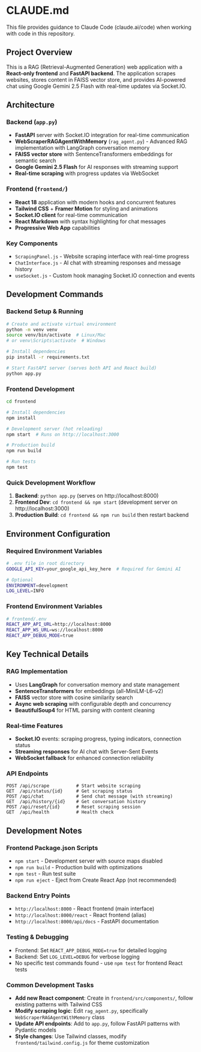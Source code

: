 # CLAUDE.md

This file provides guidance to Claude Code (claude.ai/code) when working with code in this repository.

## Project Overview

This is a RAG (Retrieval-Augmented Generation) web application with a **React-only frontend** and **FastAPI backend**. The application scrapes websites, stores content in FAISS vector store, and provides AI-powered chat using Google Gemini 2.5 Flash with real-time updates via Socket.IO.

## Architecture

### Backend (`app.py`)
- **FastAPI** server with Socket.IO integration for real-time communication
- **WebScraperRAGAgentWithMemory** (`rag_agent.py`) - Advanced RAG implementation with LangGraph conversation memory
- **FAISS vector store** with SentenceTransformers embeddings for semantic search
- **Google Gemini 2.5 Flash** for AI responses with streaming support
- **Real-time scraping** with progress updates via WebSocket

### Frontend (`frontend/`)
- **React 18** application with modern hooks and concurrent features
- **Tailwind CSS** + **Framer Motion** for styling and animations
- **Socket.IO client** for real-time communication
- **React Markdown** with syntax highlighting for chat messages
- **Progressive Web App** capabilities

### Key Components
- `ScrapingPanel.js` - Website scraping interface with real-time progress
- `ChatInterface.js` - AI chat with streaming responses and message history
- `useSocket.js` - Custom hook managing Socket.IO connection and events

## Development Commands

### Backend Setup & Running
```bash
# Create and activate virtual environment
python -m venv venv
source venv/bin/activate  # Linux/Mac
# or venv\Scripts\activate  # Windows

# Install dependencies
pip install -r requirements.txt

# Start FastAPI server (serves both API and React build)
python app.py
```

### Frontend Development
```bash
cd frontend

# Install dependencies
npm install

# Development server (hot reloading)
npm start  # Runs on http://localhost:3000

# Production build
npm run build

# Run tests
npm test
```

### Quick Development Workflow
1. **Backend**: `python app.py` (serves on http://localhost:8000)
2. **Frontend Dev**: `cd frontend && npm start` (development server on http://localhost:3000)
3. **Production Build**: `cd frontend && npm run build` then restart backend

## Environment Configuration

### Required Environment Variables
```bash
# .env file in root directory
GOOGLE_API_KEY=your_google_api_key_here  # Required for Gemini AI

# Optional
ENVIRONMENT=development
LOG_LEVEL=INFO
```

### Frontend Environment Variables
```bash
# frontend/.env
REACT_APP_API_URL=http://localhost:8000
REACT_APP_WS_URL=ws://localhost:8000
REACT_APP_DEBUG_MODE=true
```

## Key Technical Details

### RAG Implementation
- Uses **LangGraph** for conversation memory and state management
- **SentenceTransformers** for embeddings (all-MiniLM-L6-v2)
- **FAISS** vector store with cosine similarity search
- **Async web scraping** with configurable depth and concurrency
- **BeautifulSoup4** for HTML parsing with content cleaning

### Real-time Features
- **Socket.IO** events: scraping progress, typing indicators, connection status
- **Streaming responses** for AI chat with Server-Sent Events
- **WebSocket fallback** for enhanced connection reliability

### API Endpoints
```
POST /api/scrape          # Start website scraping
GET  /api/status/{id}     # Get scraping status
POST /api/chat            # Send chat message (with streaming)
GET  /api/history/{id}    # Get conversation history
POST /api/reset/{id}      # Reset scraping session
GET  /api/health          # Health check
```

## Development Notes

### Frontend Package.json Scripts
- `npm start` - Development server with source maps disabled
- `npm run build` - Production build with optimizations
- `npm test` - Run test suite
- `npm run eject` - Eject from Create React App (not recommended)

### Backend Entry Points
- `http://localhost:8000` - React frontend (main interface)
- `http://localhost:8000/react` - React frontend (alias)
- `http://localhost:8000/api/docs` - FastAPI documentation

### Testing & Debugging
- Frontend: Set `REACT_APP_DEBUG_MODE=true` for detailed logging
- Backend: Set `LOG_LEVEL=DEBUG` for verbose logging
- No specific test commands found - use `npm test` for frontend React tests

### Common Development Tasks
- **Add new React component**: Create in `frontend/src/components/`, follow existing patterns with Tailwind CSS
- **Modify scraping logic**: Edit `rag_agent.py`, specifically `WebScraperRAGAgentWithMemory` class
- **Update API endpoints**: Add to `app.py`, follow FastAPI patterns with Pydantic models
- **Style changes**: Use Tailwind classes, modify `frontend/tailwind.config.js` for theme customization